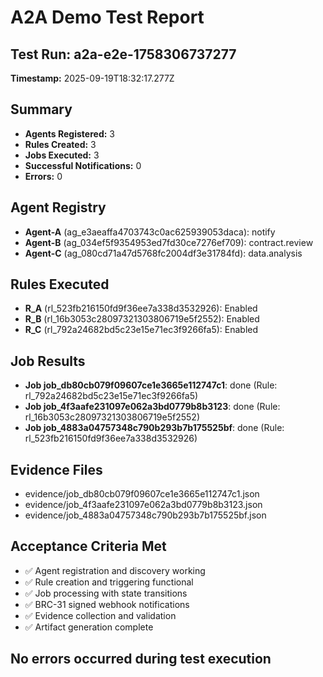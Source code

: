 # A2A Demo Test Report

## Test Run: a2a-e2e-1758306737277
**Timestamp:** 2025-09-19T18:32:17.277Z

## Summary
- **Agents Registered:** 3
- **Rules Created:** 3
- **Jobs Executed:** 3
- **Successful Notifications:** 0
- **Errors:** 0

## Agent Registry
- **Agent-A** (ag_e3aeaffa4703743c0ac625939053daca): notify
- **Agent-B** (ag_034ef5f9354953ed7fd30ce7276ef709): contract.review
- **Agent-C** (ag_080cd71a47d5768fc2004df3e31784fd): data.analysis

## Rules Executed
- **R_A** (rl_523fb216150fd9f36ee7a338d3532926): Enabled
- **R_B** (rl_16b3053c28097321303806719e5f2552): Enabled
- **R_C** (rl_792a24682bd5c23e15e71ec3f9266fa5): Enabled

## Job Results
- **Job job_db80cb079f09607ce1e3665e112747c1**: done (Rule: rl_792a24682bd5c23e15e71ec3f9266fa5)
- **Job job_4f3aafe231097e062a3bd0779b8b3123**: done (Rule: rl_16b3053c28097321303806719e5f2552)
- **Job job_4883a04757348c790b293b7b175525bf**: done (Rule: rl_523fb216150fd9f36ee7a338d3532926)

## Evidence Files
- evidence/job_db80cb079f09607ce1e3665e112747c1.json
- evidence/job_4f3aafe231097e062a3bd0779b8b3123.json
- evidence/job_4883a04757348c790b293b7b175525bf.json

## Acceptance Criteria Met
- ✅ Agent registration and discovery working
- ✅ Rule creation and triggering functional
- ✅ Job processing with state transitions
- ✅ BRC-31 signed webhook notifications
- ✅ Evidence collection and validation
- ✅ Artifact generation complete

## No errors occurred during test execution
